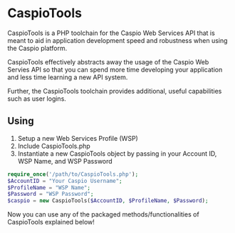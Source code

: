 CaspioTools
===========

CaspioTools is a PHP toolchain for the Caspio Web Services API that is meant to aid in application development speed and robustness when using the Caspio platform.

CaspioTools effectively abstracts away the usage of the Caspio Web Servies API so that you can spend more time developing your application and less time learning a new API system.

Further, the CaspioTools toolchain provides additional, useful capabilities such as user logins.


Using
-----
1. Setup a new Web Services Profile (WSP)
2. Include CaspioTools.php
3. Instantiate a new CaspioTools object by passing in your Account ID, WSP Name, and WSP Password

```php
require_once('/path/to/CaspioTools.php');
$AccountID = "Your Caspio Username";
$ProfileName = "WSP Name";
$Password = "WSP Password";
$caspio = new CaspioTools($AccountID, $ProfileName, $Password);
```

Now you can use any of the packaged methods/functionalities of CaspioTools explained below!
